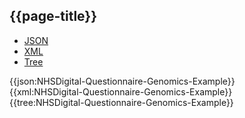 ## {{page-title}}

<div class="nhsd-!t-margin-bottom-6">
  <ul class="nav nav-tabs" role="tablist">
        <li role="presentation" class="active">
            <a href="#JSON-Q-G-E" role="tab" data-toggle="tab">JSON</a>
        </li>
         <li role="presentation">
            <a href="#XML-Q-G-E" role="tab" data-toggle="tab">XML</a>
        </li>
        <li role="presentation">
            <a href="#Tree-Q-G-E" role="tab" data-toggle="tab">Tree</a>
        </li>
  </ul>
    
  <div class="tab-content snippet">
    <div id="JSON-Q-G-E" role="tabpanel" class="tab-pane active">
{{json:NHSDigital-Questionnaire-Genomics-Example}}
    </div>
    <div id="XML-Q-G-E" role="tabpanel" class="tab-pane">
{{xml:NHSDigital-Questionnaire-Genomics-Example}}
    </div>
    <div id="Tree-Q-G-E" role="tabpanel" class="tab-pane">
{{tree:NHSDigital-Questionnaire-Genomics-Example}}
    </div>
  </div>
</div>